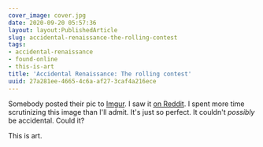 ```yaml
---
cover_image: cover.jpg
date: 2020-09-20 05:57:36
layout: layout:PublishedArticle
slug: accidental-renaissance-the-rolling-contest
tags:
- accidental-renaissance
- found-online
- this-is-art
title: 'Accidental Renaissance: The rolling contest'
uuid: 27a281ee-4665-4c6a-af27-3caf4a216ece
---
```


[Imgur]: https://imgur.com/e6BNB31
[on Reddit]: https://www.reddit.com/r/AccidentalRenaissance/comments/ivxfp7/the_rolling_contest/

Somebody posted their pic to [Imgur][]. I saw it [on Reddit][].
I spent more time scrutinizing this image than I'll admit. It's just so perfect.
It couldn't *possibly* be accidental. Could it?

This is art.
